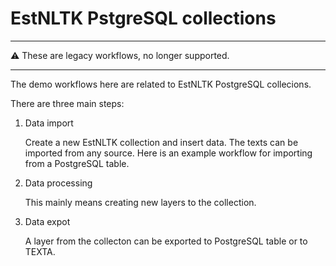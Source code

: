 # EstNLTK PstgreSQL collections

---

⚠️ These are legacy workflows, no longer supported.

---

The demo workflows here are related to EstNLTK PostgreSQL collecions.

There are three main steps:
1. Data import

   Create a new EstNLTK collection and insert data. The texts can be imported from any source.
   Here is an example workflow for importing from a PostgreSQL table.

2. Data processing

   This mainly means creating new layers to the collection.

3. Data expot

   A layer from the collecton can be exported to PostgreSQL table or to TEXTA. 